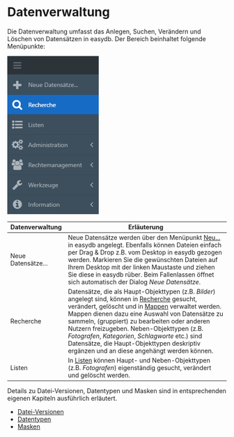 # Datenverwaltung

Die Datenverwaltung umfasst das Anlegen, Suchen, Verändern und Löschen von Datensätzen in easydb. Der Bereich beinhaltet folgende Menüpunkte:

![Menünavigation](datamanagement.png)

|Datenverwaltung|Erläuterung|
|--|--|
|Neue Datensätze...|Neue Datensätze werden über den Menüpunkt [Neu...](new_objects/new_objects.md) in easydb angelegt. Ebenfalls können Dateien einfach per Drag & Drop z.B. vom Desktop in easydb gezogen werden. Markieren Sie die gewünschten Dateien auf Ihrem Desktop mit der linken Maustaste und ziehen Sie diese in easydb rüber. Beim Fallenlassen öffnet sich automatisch der Dialog *Neue Datensätze*.|
|Recherche|Datensätze, die als Haupt-Objekttypen (z.B. *Bilder*) angelegt sind, können in [Recherche](search/search.md) gesucht, verändert, gelöscht und in [Mappen](search/collections/collections.md) verwaltet werden. Mappen dienen dazu eine Auswahl von Datensätze zu sammeln, (gruppiert) zu bearbeiten oder anderen Nutzern freizugeben. Neben-Objekttypen (z.B. *Fotografen*, *Kategorien*, *Schlagworte* etc.) sind Datensätze, die Haupt-Objekttypen deskriptiv ergänzen und an diese angehängt werden können.|
|Listen|In [Listen](lists/lists.md) können Haupt- und Neben-Objekttypen (z.B. *Fotografen*) eigenständig gesucht, verändert und gelöscht werden.|

Details zu Datei-Versionen, Datentypen und Masken sind in entsprechenden eigenen Kapiteln ausführlich erläutert.

* [Datei-Versionen](search/assetversions/assetversions.md)
* [Datentypen](datatypes/datatypes.md)
* [Masken](masks/masks.md)
